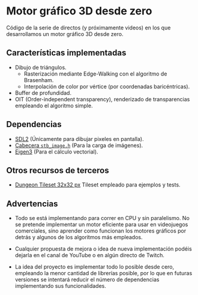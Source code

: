 # Motor gráfico 3D desde zero

Código de la serie de directos (y próximamente videos) en los que desarrollamos un motor gráfico 3D desde zero.


## Características implementadas

- Dibujo de triángulos.
  - Rasterización mediante Edge-Walking con el algoritmo de Brasenham.
  - Interpolación de color por vértice (por coordenadas baricéntricas).
- Buffer de profundidad.
- OIT (Order-independent transparency), renderizado de transparencias empleando el algoritmo simple.


## Dependencias

- [SDL2](https://www.libsdl.org) (Únicamente para dibujar pixeles en pantalla).
- [Cabecera `stb_image.h`](https://github.com/nothings/stb/tree/master) (Para la carga de imágenes).
- [Eigen3](https://eigen.tuxfamily.org/index.php?title=Main_Page) (Para el cálculo vectorial).


## Otros recursos de terceros

- [Dungeon Tileset 32x32 px](https://stealthix.itch.io/dungeon-tileset-32x32-px) Tileset empleado para ejemplos y tests.


## Advertencias

- Todo se está implementando para correr en CPU y sin paralelismo. No se pretende implementar un motor eficiente para usar 
en videojuegos comerciales, sino aprender como funcionan los motores gráficos por detrás y algunos de los algoritmos más 
empleados.

- Cualquier propuesta de mejora o idea de nueva implementación podéis dejarla en el canal de YouTube o en algún directo de 
Twitch.

- La idea del proyecto es implementar todo lo posible desde cero, empleando la menor cantidad de librerías posible, por lo
que en futuras versiones se intentará reducir el número de dependencias implementando sus funcionalidades.
